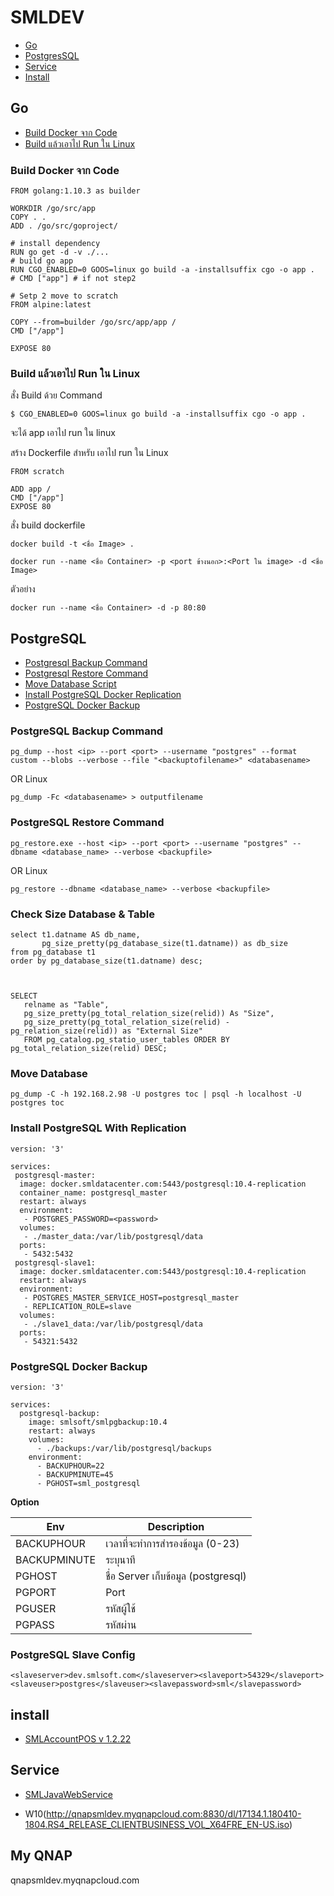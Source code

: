 # SMLDEV

- [Go](#Go)
- [PostgresSQL](#postgresql)
- [Service](#service)
- [Install](#install)

## Go 

- [Build Docker จาก Code][2]
- [Build แล้วเอาไป Run ใน Linux][1]

[1]:https://github.com/suteetoe/qnapsmldev#build-docker-จาก-code
[2]:https://github.com/suteetoe/qnapsmldev#build-แล้วเอาไป-run-ใน-linux

### Build Docker จาก Code

```
FROM golang:1.10.3 as builder

WORKDIR /go/src/app
COPY . .
ADD . /go/src/goproject/

# install dependency
RUN go get -d -v ./...
# build go app
RUN CGO_ENABLED=0 GOOS=linux go build -a -installsuffix cgo -o app .
# CMD ["app"] # if not step2 

# Setp 2 move to scratch
FROM alpine:latest

COPY --from=builder /go/src/app/app /
CMD ["/app"]

EXPOSE 80
```

### Build แล้วเอาไป Run ใน Linux

สั่ง Build ด้วย Command 
```
$ CGO_ENABLED=0 GOOS=linux go build -a -installsuffix cgo -o app .
```
จะได้ app เอาไป run ใน linux

สร้าง Dockerfile สำหรับ เอาไป run ใน Linux

```
FROM scratch

ADD app /
CMD ["/app"]
EXPOSE 80
```
สั่ง build dockerfile

```
docker build -t <ชื่อ Image> .
```

```
docker run --name <ชื่อ Container> -p <port ข้างนอก>:<Port ใน image> -d <ชื่อ Image>
```

ตัวอย่าง

```
docker run --name <ชื่อ Container> -d -p 80:80
```

## PostgreSQL
- [Postgresql Backup Command](#postgresql-backup-command)
- [Postgresql Restore Command](#postgresql-restore-command)
- [Move Database Script](#move-database)
- [Install PostgreSQL Docker Replication](#install-postgresql-with-replication)
- [PostgreSQL Docker Backup](#postgresql-docker-backup)

### PostgreSQL Backup Command
```
pg_dump --host <ip> --port <port> --username "postgres" --format custom --blobs --verbose --file "<backuptofilename>" <databasename>
```

OR Linux

```
pg_dump -Fc <databasename> > outputfilename
```

### PostgreSQL Restore Command
```
pg_restore.exe --host <ip> --port <port> --username "postgres" --dbname <database_name> --verbose <backupfile>
```
OR Linux
```
pg_restore --dbname <database_name> --verbose <backupfile>
```

### Check Size Database & Table
```
select t1.datname AS db_name,  
       pg_size_pretty(pg_database_size(t1.datname)) as db_size
from pg_database t1
order by pg_database_size(t1.datname) desc;



SELECT
   relname as "Table",
   pg_size_pretty(pg_total_relation_size(relid)) As "Size",
   pg_size_pretty(pg_total_relation_size(relid) - pg_relation_size(relid)) as "External Size"
   FROM pg_catalog.pg_statio_user_tables ORDER BY pg_total_relation_size(relid) DESC;
```
### Move Database
```
pg_dump -C -h 192.168.2.98 -U postgres toc | psql -h localhost -U postgres toc
```

### Install PostgreSQL With Replication

```
version: '3'

services:
 postgresql-master:
  image: docker.smldatacenter.com:5443/postgresql:10.4-replication
  container_name: postgresql_master
  restart: always
  environment:
   - POSTGRES_PASSWORD=<password>
  volumes:
   - ./master_data:/var/lib/postgresql/data
  ports:
   - 5432:5432
 postgresql-slave1:
  image: docker.smldatacenter.com:5443/postgresql:10.4-replication
  restart: always
  environment:
   - POSTGRES_MASTER_SERVICE_HOST=postgresql_master
   - REPLICATION_ROLE=slave
  volumes:
   - ./slave1_data:/var/lib/postgresql/data
  ports:
   - 54321:5432
```

### PostgreSQL Docker Backup

```
version: '3'

services:
  postgresql-backup:
    image: smlsoft/smlpgbackup:10.4
    restart: always
    volumes:
      - ./backups:/var/lib/postgresql/backups
    environment:
      - BACKUPHOUR=22
      - BACKUPMINUTE=45
      - PGHOST=sml_postgresql
```
**Option**

Env | Description
--- | ---
BACKUPHOUR | เวลาที่จะทำการสำรองข้อมูล (0-23) 
BACKUPMINUTE | ระบุนาที
PGHOST | ชื่อ Server เก็บข้อมูล (postgresql)
PGPORT | Port
PGUSER | รหัสผู้ใช้
PGPASS | รหัสผ่าน


### PostgreSQL Slave Config
```
<slaveserver>dev.smlsoft.com</slaveserver><slaveport>54329</slaveport><slaveuser>postgres</slaveuser><slavepassword>sml</slavepassword>
```

## install 

- [SMLAccountPOS v 1.2.22](http://qnapsmldev.myqnapcloud.com:8830/smlinstall/SMLAccountPOSSetup.1.2.22.30866.msi)

## Service

- [SMLJavaWebService](http://qnapsmldev.myqnapcloud.com:8830/service/SMLJavaWebService.war)

- W10(http://qnapsmldev.myqnapcloud.com:8830/dl/17134.1.180410-1804.RS4_RELEASE_CLIENTBUSINESS_VOL_X64FRE_EN-US.iso)


## My QNAP
qnapsmldev.myqnapcloud.com
